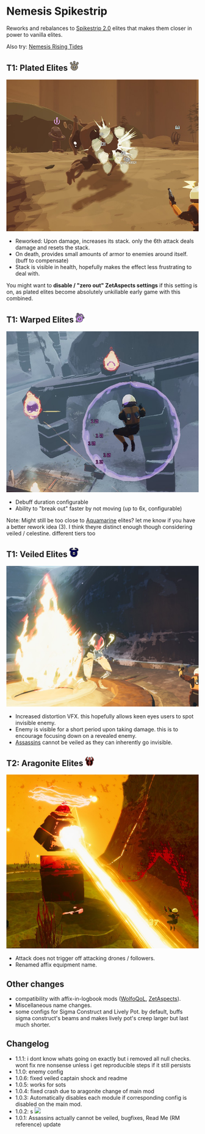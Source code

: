 # Nemesis Spikestrip

Reworks and rebalances to [Spikestrip 2.0](https://thunderstore.io/package/SpikestripModding/Spikestrip2_0/) elites that makes them closer in power to vanilla elites.

Also try: [Nemesis Rising Tides](https://thunderstore.io/package/prodzpod/Nemesis_Rising_Tides/)

## T1: Plated Elites <img src="https://raw.githubusercontent.com/prodzpod/NemesisSpikestrip/master/icon1.png" width="24">
![Elite](https://raw.githubusercontent.com/prodzpod/NemesisSpikestrip/master/1.png)
- Reworked: Upon damage, increases its stack. only the 6th attack deals damage and resets the stack.
- On death, provides small amounts of armor to enemies around itself. (buff to compensate)
- Stack is visible in health, hopefully makes the effect less frustrating to deal with.

You might want to **disable / "zero out" ZetAspects settings** if this setting is on, as plated elites become absolutely unkillable early game with this combined.

## T1: Warped Elites <img src="https://raw.githubusercontent.com/prodzpod/NemesisSpikestrip/master/icon2.png" width="24">
![Elite](https://raw.githubusercontent.com/prodzpod/NemesisSpikestrip/master/2.png)
- Debuff duration configurable
- Ability to "break out" faster by not moving (up to 6x, configurable)  

Note: Might still be too close to [Aquamarine](https://thunderstore.io/package/prodzpod/Nemesis_Rising_Tides/) elites? let me know if you have a better rework idea (3). I think theyre distinct enough though considering veiled / celestine. different tiers too

## T1: Veiled Elites <img src="https://raw.githubusercontent.com/prodzpod/NemesisSpikestrip/master/icon3.png" width="24">
![Elite](https://raw.githubusercontent.com/prodzpod/NemesisSpikestrip/master/3.png)
- Increased distortion VFX. this hopefully allows keen eyes users to spot invisible enemy.
- Enemy is visible for a short period upon taking damage. this is to encourage focusing down on a revealed enemy.
- [Assassins](https://thunderstore.io/package/prodzpod/RecoveredAndReformed/) cannot be veiled as they can inherently go invisible.

## T2: Aragonite Elites <img src="https://raw.githubusercontent.com/prodzpod/NemesisSpikestrip/master/icon4.png" width="24">
![Elite](https://raw.githubusercontent.com/prodzpod/NemesisSpikestrip/master/4.png)
- Attack does not trigger off attacking drones / followers.
- Renamed affix equipment name.

## Other changes
- compatibility with affix-in-logbook mods ([WolfoQoL](https://thunderstore.io/package/Wolfo/WolfoQualityOfLife/), [ZetAspects](https://thunderstore.io/package/William758/ZetAspects/)).
- Miscellaneous name changes.
- some configs for Sigma Construct and Lively Pot. by default, buffs sigma construct's beams and makes lively pot's creep larger but last much shorter.

## Changelog
- 1.1.1: i dont know whats going on exactly but i removed all null checks. wont fix nre nonsense unless i get reproducible steps if it still persists
- 1.1.0: enemy config
- 1.0.6: fixed veiled captain shock and readme
- 1.0.5: works for sots
- 1.0.4: fixed crash due to aragonite change of main mod
- 1.0.3: Automatically disables each module if corresponding config is disabled on the main mod.
- 1.0.2: s <img src="https://cdn.discordapp.com/attachments/781570609729372253/1112438647036334100/SE.jpg" width="24">
- 1.0.1: Assassins actually cannot be veiled, bugfixes, Read Me (RM reference) update